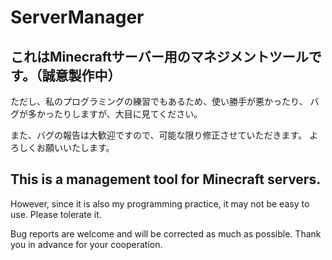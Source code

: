 # ServerManager

## これはMinecraftサーバー用のマネジメントツールです。（誠意製作中）

ただし、私のプログラミングの練習でもあるため、使い勝手が悪かったり、
バグが多かったりしますが、大目に見てください。

また、バグの報告は大歓迎ですので、可能な限り修正させていただきます。
よろしくお願いいたします。

## This is a management tool for Minecraft servers.

However, since it is also my programming practice, it may not be easy to use.
Please tolerate it.

Bug reports are welcome and will be corrected as much as possible.
Thank you in advance for your cooperation.
